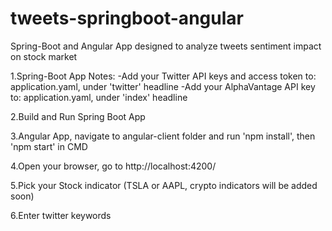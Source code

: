 # tweets-springboot-angular
Spring-Boot and Angular App designed to analyze tweets sentiment impact on stock market

1.Spring-Boot App Notes:
  -Add your Twitter API keys and access token to: application.yaml, under 'twitter' headline
  -Add your AlphaVantage API key to: application.yaml, under 'index' headline
  
2.Build and Run Spring Boot App

3.Angular App, navigate to angular-client folder and run 'npm install', then 'npm start' in CMD

4.Open your browser, go to http://localhost:4200/

5.Pick your Stock indicator (TSLA or AAPL, crypto indicators will be added soon) 

6.Enter twitter keywords 

